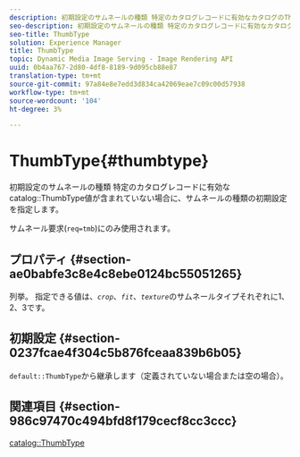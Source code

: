 ```yaml
---
description: 初期設定のサムネールの種類 特定のカタログレコードに有効なカタログのThumbType値が含まれていない場合に、サムネールの種類の初期設定を指定します。
seo-description: 初期設定のサムネールの種類 特定のカタログレコードに有効なカタログのThumbType値が含まれていない場合に、サムネールの種類の初期設定を指定します。
seo-title: ThumbType
solution: Experience Manager
title: ThumbType
topic: Dynamic Media Image Serving - Image Rendering API
uuid: 0b4aa767-2d80-4df8-8189-9d095cb88e87
translation-type: tm+mt
source-git-commit: 97a84e8e7edd3d834ca42069eae7c09c00d57938
workflow-type: tm+mt
source-wordcount: '104'
ht-degree: 3%

---
```



# ThumbType{#thumbtype}

初期設定のサムネールの種類 特定のカタログレコードに有効なcatalog::ThumbType値が含まれていない場合に、サムネールの種類の初期設定を指定します。

サムネール要求(`req=tmb`)にのみ使用されます。

## プロパティ {#section-ae0babfe3c8e4c8ebe0124bc55051265}

列挙。 指定できる値は、*`crop`*、*`fit`*、*`texture`*&#x200B;のサムネールタイプそれぞれに1、2、3です。

## 初期設定 {#section-0237fcae4f304c5b876fceaa839b6b05}

`default::ThumbType`から継承します（定義されていない場合または空の場合）。

## 関連項目 {#section-986c97470c494bfd8f179cecf8cc3ccc}

[catalog::ThumbType](../../../../../is-api/image-catalog/image-serving-api-ref/c-image-catalog-reference/c-image-svg-data-reference/c-image-data-reference/r-thumbtype-cat.md#reference-41149ddffc8749cba2f8d9c8e2611e03)
